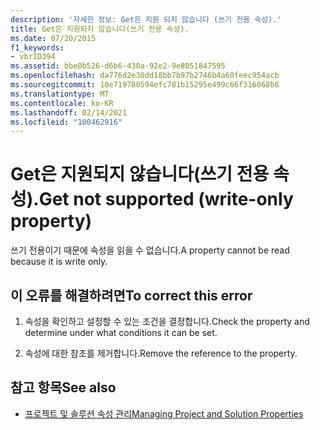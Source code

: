 ```yaml
---
description: '자세한 정보: Get은 지원 되지 않습니다 (쓰기 전용 속성).'
title: Get은 지원되지 않습니다(쓰기 전용 속성).
ms.date: 07/20/2015
f1_keywords:
- vbrID394
ms.assetid: bbe0b526-d6b6-430a-92e2-9e8051847595
ms.openlocfilehash: da776d2e30dd18bb7b97b2746b4a60feec954acb
ms.sourcegitcommit: 10e719780594efc781b15295e499c66f316068b8
ms.translationtype: MT
ms.contentlocale: ko-KR
ms.lasthandoff: 02/14/2021
ms.locfileid: "100462916"
---
```

# <a name="get-not-supported-write-only-property"></a><span data-ttu-id="e3f96-103">Get은 지원되지 않습니다(쓰기 전용 속성).</span><span class="sxs-lookup"><span data-stu-id="e3f96-103">Get not supported (write-only property)</span></span>

<span data-ttu-id="e3f96-104">쓰기 전용이기 때문에 속성을 읽을 수 없습니다.</span><span class="sxs-lookup"><span data-stu-id="e3f96-104">A property cannot be read because it is write only.</span></span>  
  
## <a name="to-correct-this-error"></a><span data-ttu-id="e3f96-105">이 오류를 해결하려면</span><span class="sxs-lookup"><span data-stu-id="e3f96-105">To correct this error</span></span>  
  
1. <span data-ttu-id="e3f96-106">속성을 확인하고 설정할 수 있는 조건을 결정합니다.</span><span class="sxs-lookup"><span data-stu-id="e3f96-106">Check the property and determine under what conditions it can be set.</span></span>  
  
2. <span data-ttu-id="e3f96-107">속성에 대한 참조를 제거합니다.</span><span class="sxs-lookup"><span data-stu-id="e3f96-107">Remove the reference to the property.</span></span>  
  
## <a name="see-also"></a><span data-ttu-id="e3f96-108">참고 항목</span><span class="sxs-lookup"><span data-stu-id="e3f96-108">See also</span></span>

- [<span data-ttu-id="e3f96-109">프로젝트 및 솔루션 속성 관리</span><span class="sxs-lookup"><span data-stu-id="e3f96-109">Managing Project and Solution Properties</span></span>](/visualstudio/ide/managing-project-and-solution-properties)
